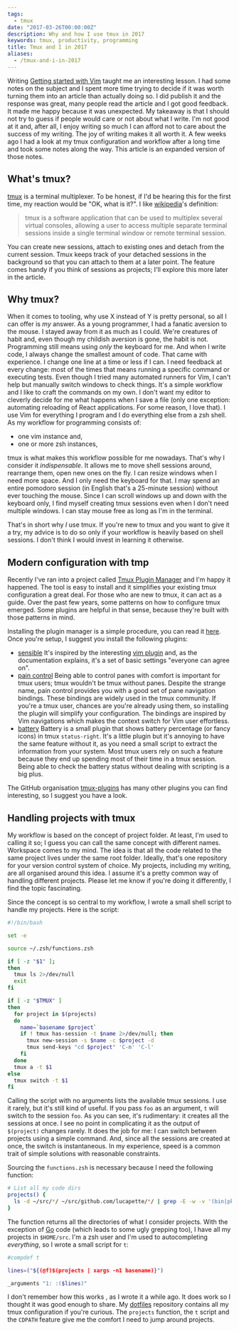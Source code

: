 ```yaml
---
tags:
  - tmux
date: "2017-03-26T00:00:00Z"
description: Why and how I use tmux in 2017
keywords: tmux, productivity, programming
title: Tmux and I in 2017
aliases:
  - /tmux-and-i-in-2017
---
```


Writing [Getting started with Vim](/writing/getting-started-with-vim) taught me
an interesting lesson. I had some notes on the subject and I spent more time
trying to decide if it was worth turning them into an article than actually
doing so. I did publish it and the response was great, many people read the
article and I got good feedback. It made me happy because it was unexpected. My
takeaway is that I should not try to guess if people would care or not about
what I write. I'm not good at it and, after all, I enjoy writing so much I can
afford not to care about the success of my writing. The joy of writing makes it
all worth it. A few weeks ago I had a look at my tmux configuration and workflow
after a long time and took some notes along the way. This article is an expanded
version of those notes.

## What's tmux?

[tmux](https://tmux.github.io/) is a terminal multiplexer. To be honest, if I'd
be hearing this for the first time, my reaction would be "OK, what is it?". I
like [wikipedia](https://en.wikipedia.org/wiki/Tmux)'s definition:

> tmux is a software application that can be used to multiplex several virtual
> consoles, allowing a user to access multiple separate terminal sessions inside
> a single terminal window or remote terminal session.

You can create new sessions, attach to existing ones and detach from the current
session. Tmux keeps track of your detached sessions in the background so that
you can attach to them at a later point. The feature comes handy if you think of
sessions as projects; I'll explore this more later in the article.

## Why tmux?

When it comes to tooling, why use X instead of Y is pretty personal, so all I
can offer is _my_ answer. As a young programmer, I had a fanatic aversion to the
mouse. I stayed away from it as much as I could. We're creatures of habit and,
even though my childish aversion is gone, the habit is not. Programming still
means using _only_ the keyboard for me. And when I write code, I always change
the smallest amount of code. That came with experience. I change one line at a
time or less if I can. I need feedback at every change: most of the times that
means running a specific command or executing tests. Even though I tried many
automated runners for Vim, I can't help but manually switch windows to check
things. It's a simple workflow and I like to craft the commands on my own. I
don't want my editor to cleverly decide for me what happens when I save a file
(only one exception: automating reloading of React applications. For some
reason, I love that). I use Vim for everything I program and I do everything
else from a zsh shell. As my workflow for programming consists of:

- one vim instance and,
- one or more zsh instances,

tmux is what makes this workflow possible for me nowadays. That's why I consider
it _indispensable_. It allows me to move shell sessions around, rearrange them,
open new ones on the fly. I can resize windows when I need more space. And I
only need the keyboard for that. I may spend an entire pomodoro session (in
English that's a 25-minute session) without ever touching the mouse. Since I can
scroll windows up and down with the keyboard only, I find myself creating tmux
sessions even when I don't need multiple windows. I can stay mouse free as long
as I'm in the terminal.

That's in short why _I_ use tmux. If you're new to tmux and you want to give it
a try, my advice is to do so only if your workflow is heavily based on shell
sessions. I don't think I would invest in learning it otherwise.

## Modern configuration with tmp

Recently I've ran into a project called [Tmux Plugin
Manager](https://github.com/tmux-plugins/tpm) and I'm happy it happened. The
tool is easy to install and it simplifies your existing tmux configuration a
great deal. For those who are new to tmux, it can act as a guide. Over the past
few years, some patterns on how to configure tmux emerged. Some plugins are
helpful in that sense, because they're built with those patterns in mind.

Installing the plugin manager is a simple procedure, you can read it
[here](https://github.com/tmux-plugins/tpm#installation). Once you're setup, I
suggest you install the following plugins:

- [sensible](https://github.com/tmux-plugins/tmux-sensible) It's inspired by the
  interesting [vim plugin](https://github.com/tpope/vim-sensible) and, as the
  documentation explains, it's a set of basic settings "everyone can agree on".
- [pain control](https://github.com/tmux-plugins/tmux-pain-control) Being able
  to control panes with comfort is important for tmux users; tmux wouldn't be
  tmux without panes. Despite the strange name, pain control provides you with a
  good set of pane navigation bindings. These bindings are widely used in the
  tmux community. If you're a tmux user, chances are you're already using them,
  so installing the plugin will simplify your configuration. The bindings are
  inspired by Vim navigations which makes the context switch for Vim user
  effortless.
- [battery](https://github.com/tmux-plugins/tmux-battery) Battery is a small
  plugin that shows battery percentage (or fancy icons) in tmux `status-right`.
  It's a little plugin but it's annoying to have the same feature without it, as
  you need a small script to extract the information from your system. Most tmux
  users rely on such a feature because they end up spending most of their time
  in a tmux session. Being able to check the battery status without dealing with
  scripting is a big plus.

The GitHub organisation [tmux-plugins](https://github.com/tmux-plugins) has many
other plugins you can find interesting, so I suggest you have a look.

## Handling projects with tmux

My workflow is based on the concept of project folder. At least, I'm used to
calling it so; I guess you can call the same concept with different names.
Workspace comes to my mind. The idea is that all the code related to the same
project lives under the same root folder. Ideally, that's one repository for
your version control system of choice. My projects, including my writing, are
all organised around this idea. I assume it's a pretty common way of handling
different projects. Please let me know if you're doing it differently, I find
the topic fascinating.

Since the concept is so central to my workflow, I wrote a small shell script to
handle my projects. Here is the script:

```sh
#!/bin/bash

set -e

source ~/.zsh/functions.zsh

if [ -z "$1" ];
then
  tmux ls 2>/dev/null
  exit
fi

if [ -z "$TMUX" ]
then
  for project in $(projects)
  do
    name=`basename $project`
    if ! tmux has-session -t $name 2>/dev/null; then
      tmux new-session -s $name -c $project -d
      tmux send-keys "cd $project" 'C-m' 'C-l'
    fi
  done
  tmux a -t $1
else
  tmux switch -t $1
fi
```

Calling the script with no arguments lists the available tmux sessions. I use it
rarely, but it's still kind of useful. If you pass `foo` as an argument, `t`
will switch to the session `foo`. As you can see, it's rudimentary: it creates
all the sessions at once. I see no point in complicating it as the output of
`$(project)` changes rarely. It does the job for me: I can switch between
projects using a simple command. And, since all the sessions are created at
once, the switch is instantaneous. In my experience, speed is a common trait of
simple solutions with reasonable constraints.

Sourcing the `functions.zsh` is necessary because I need the following function:

```sh
# List all my code dirs
projects() {
  ls -d ~/src/*/ ~/src/github.com/lucapette/*/ | grep -E -w -v '(bin|pkg|[^/]+\.[^/]+)\/'
}
```

The function returns all the directories of what I consider projects. With the
exception of [Go](https://golang.org) code (which leads to some ugly grepping
too), I have all my projects in `$HOME/src`. I'm a zsh user and I'm used to
autocompleting _everything_, so I wrote a small script for `t`:

```sh
#compdef t

lines=("${(@f)$(projects | xargs -n1 basename)}")

_arguments "1: :($lines)"
```

I don't remember how this works , as I wrote it a while ago. It does work
so I thought it was good enough to share. My
[dotfiles](https://github.com/lucapette/dotfiles) repository contains all my tmux
configuration if you're curious. The `projects` function, the `t` script and the
`CDPATH` feature give me the comfort I need to jump around projects.
